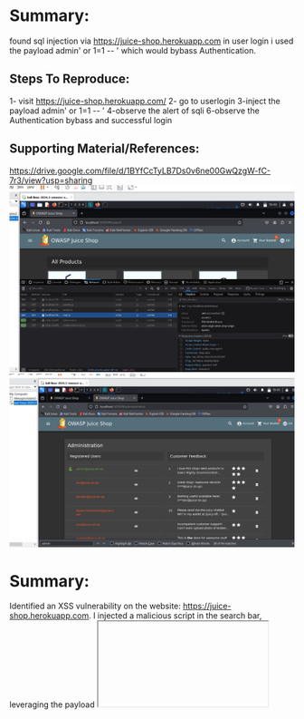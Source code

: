 # Summary:

found  sql injection via https://juice-shop.herokuapp.com in user login i used the payload admin' or 1=1 -- ' which would bybass Authentication.

## Steps To Reproduce:

1- visit https://juice-shop.herokuapp.com/
2- go to userlogin
3-inject the payload admin' or 1=1 -- '
4-observe the alert of sqli
6-observe the Authentication bybass and successful login
## Supporting Material/References:

https://drive.google.com/file/d/1BYfCcTyLB7Ds0v6ne00GwQzgW-fC-7r3/view?usp=sharing
![Brute Force](Enumeration1.png)
![Brute Force](Enumeration2.png)



# Summary:

Identified an XSS vulnerability on the website: https://juice-shop.herokuapp.com. I injected a malicious script in the search bar, leveraging the payload <iframe src="javascript:alert(`xss`)">. which successfully executed and demonstrated the vulnerability.

## Steps To Reproduce:

1- visit https://juice-shop.herokuapp.com/
2- go to userlogin
3-inject the payload <iframe src="javascript:alert(`xss`)">. into the relevant input field.'
4-Observe the execution of the XSS payload, confirming the vulnerability.
## Supporting Material/References:

https://drive.google.com/file/d/1BYfCcTyLB7Ds0v6ne00GwQzgW-fC-7r3/view?usp=sharing
![Brute Force](xss.png)



